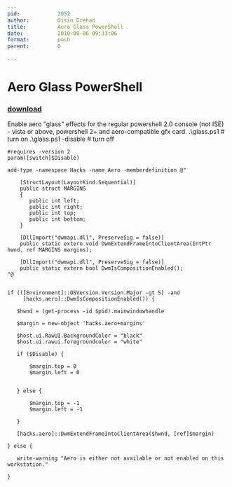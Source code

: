 ```yaml
---
pid:            2052
author:         Oisin Grehan
title:          Aero Glass PowerShell
date:           2010-08-06 09:33:06
format:         posh
parent:         0

---
```


# Aero Glass PowerShell

### [download](//scripts/2052.ps1)

Enable aero "glass" effects for the regular powershell 2.0 console (not ISE) - vista or above, powershell 2+ and aero-compatible gfx card.
 .\glass.ps1 # turn on
 .\glass.ps1 -disable # turn off

```posh
#requires -version 2
param([switch]$Disable)

add-type -namespace Hacks -name Aero -memberdefinition @"

    [StructLayout(LayoutKind.Sequential)]
    public struct MARGINS
    {
       public int left; 
       public int right; 
       public int top; 
       public int bottom; 
    } 

    [DllImport("dwmapi.dll", PreserveSig = false)]
    public static extern void DwmExtendFrameIntoClientArea(IntPtr hwnd, ref MARGINS margins);

    [DllImport("dwmapi.dll", PreserveSig = false)]
    public static extern bool DwmIsCompositionEnabled();
"@


if (([Environment]::OSVersion.Version.Major -gt 5) -and
     [hacks.aero]::DwmIsCompositionEnabled()) {

   $hwnd = (get-process -id $pid).mainwindowhandle

   $margin = new-object 'hacks.aero+margins'

   $host.ui.RawUI.BackgroundColor = "black"
   $host.ui.rawui.foregroundcolor = "white"

   if ($Disable) {

       $margin.top = 0
       $margin.left = 0


   } else {

       $margin.top = -1
       $margin.left = -1

   }

   [hacks.aero]::DwmExtendFrameIntoClientArea($hwnd, [ref]$margin)

} else {

   write-warning "Aero is either not available or not enabled on this workstation."

}
```
